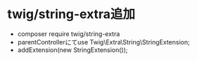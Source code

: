 # twig/string-extra追加
- composer require twig/string-extra
- parentControllerにてuse Twig\Extra\String\StringExtension;
- addExtension(new StringExtension());
